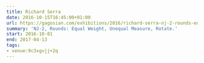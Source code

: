 ```yaml
---
title: Richard Serra
date: 2016-10-15T16:45:00+01:00
url: https://gagosian.com/exhibitions/2016/richard-serra-nj-2-rounds-equal-weight-unequal-measure-rotate/
summary: 'NJ-2, Rounds: Equal Weight, Unequal Measure, Rotate.'
start: 2016-10-01
end: 2017-04-13
tags:
- venue:9c3xgvjj+2q
---
```


